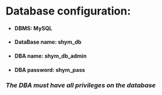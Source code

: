 <h1> Database configuration: </h1>
<ul>
  <li><h4>DBMS: MySQL</h4></li>
 <li><h4>DataBase name: shym_db</h4></li>
 <li><h4>DBA name: shym_db_admin</h4></li>
 <li><h4>DBA password: shym_pass</h4></li>
</ul>
<t/><h3><i>The DBA must have all privileges on the database</i></h3>
